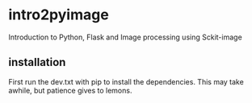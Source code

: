 # intro2pyimage
Introduction to Python, Flask and Image processing using Sckit-image

## installation 

First run the dev.txt with pip to install the dependencies. This may take awhile, but patience gives to lemons.
